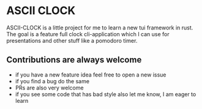 # ASCII CLOCK

ASCII-CLOCK is a little project for me to learn a new tui framework in rust.
The goal is a feature full clock cli-application which I can use for
presentations and other stuff like a pomodoro timer.

## Contributions are always welcome

- if you have a new feature idea feel free to open a new issue
- if you find a bug do the same
- PRs are also very welcome
- if you see some code that has bad style also let me know, I am eager to learn
